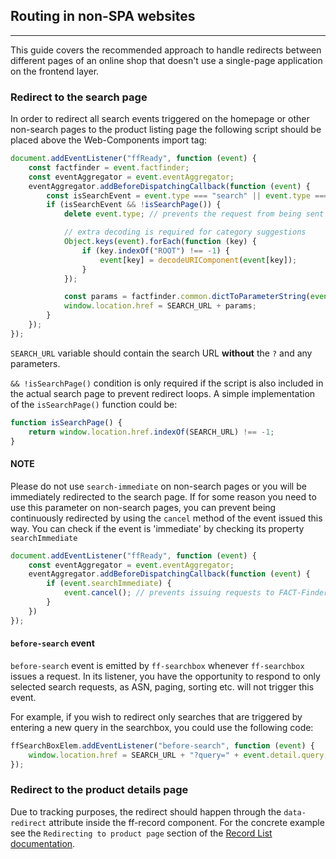 ## Routing in non-SPA websites
---

This guide covers the recommended approach to handle redirects between different pages of an online shop that doesn't use a single-page application on the frontend layer.

### Redirect to the search page

In order to redirect all search events triggered on the homepage or other non-search pages to the product listing page the following script should be placed above the Web-Components import tag:
```javascript
document.addEventListener("ffReady", function (event) {
    const factfinder = event.factfinder;
    const eventAggregator = event.eventAggregator;
    eventAggregator.addBeforeDispatchingCallback(function (event) {
        const isSearchEvent = event.type === "search" || event.type === "navigation-search";
        if (isSearchEvent && !isSearchPage()) {
            delete event.type; // prevents the request from being sent before redirecting

            // extra decoding is required for category suggestions 
            Object.keys(event).forEach(function (key) {
                if (key.indexOf("ROOT") !== -1) {
                    event[key] = decodeURIComponent(event[key]);
                }
            });

            const params = factfinder.common.dictToParameterString(event);
            window.location.href = SEARCH_URL + params;
        }
    });
});
```

`SEARCH_URL` variable should contain the search URL __without__ the `?` and any parameters.

`&& !isSearchPage()` condition is only required if the script is also included in the actual search page to prevent redirect loops. A simple implementation of the `isSearchPage()` function could be:
```javascript
function isSearchPage() {
    return window.location.href.indexOf(SEARCH_URL) !== -1;
}
```

#### NOTE

Please do not use `search-immediate` on non-search pages or you will be immediately redirected to the search page.
If for some reason you need to use this parameter on non-search pages, you can prevent being continuously redirected by using the `cancel` method of the event issued this way.
You can check if the event is 'immediate' by checking its property `searchImmediate`
```javascript
document.addEventListener("ffReady", function (event) {
    const eventAggregator = event.eventAggregator;
    eventAggregator.addBeforeDispatchingCallback(function (event) {
        if (event.searchImmediate) {
            event.cancel(); // prevents issuing requests to FACT-Finder and following redirect
        }
    })
});
```


#### `before-search` event

`before-search` event is emitted by `ff-searchbox` whenever `ff-searchbox` issues a request. In its listener, you have the opportunity to respond to only selected search requests, as ASN, paging, sorting etc. will not trigger this event.

For example, if you wish to redirect only searches that are triggered by entering a new query in the searchbox, you could use the following code:
```javascript
ffSearchBoxElem.addEventListener("before-search", function (event) {
    window.location.href = SEARCH_URL + "?query=" + event.detail.query;
});
```

### Redirect to the product details page

Due to tracking purposes, the redirect should happen through the `data-redirect` attribute inside the ff-record component. For the concrete example see the `Redirecting to product page` section of the [Record List documentation](/api/3.x/ff-record-list).
